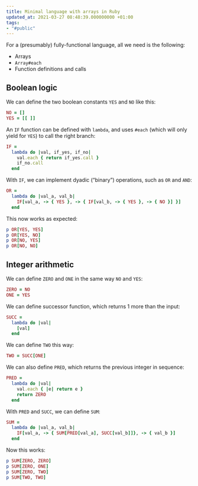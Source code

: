 ```yaml
---
title: Minimal language with arrays in Ruby
updated_at: 2021-03-27 08:48:39.000000000 +01:00
tags:
- "#public"
---
```



For a (presumably) fully-functional language, all we need is the following:

* Arrays
* `Array#each`
* Function definitions and calls

## Boolean logic
We can define the two boolean constants `YES` and `NO` like this:

```ruby
NO = []
YES = [[ ]]
```

An `IF` function can be defined with `lambda`, and uses `#each` (which will only yield for `YES`) to call the right branch:

```ruby
IF =
  lambda do |val, if_yes, if_no|
    val.each { return if_yes.call }
    if_no.call
  end
```

With `IF`, we can implement dyadic (“binary”) operations, such as `OR` and `AND`:

```ruby
OR =
  lambda do |val_a, val_b|
    IF[val_a, -> { YES }, -> { IF[val_b, -> { YES }, -> { NO }] }]
  end
```

This now works as expected:

```ruby
p OR[YES, YES]
p OR[YES, NO]
p OR[NO, YES]
p OR[NO, NO]
```

## Integer arithmetic
We can define `ZERO` and `ONE` in the same way `NO` and `YES`:

```ruby
ZERO = NO
ONE = YES
```

We can define successor function, which returns 1 more than the input:

```ruby
SUCC =
  lambda do |val|
    [val]
  end
```

We can define `TWO` this way:

```ruby
TWO = SUCC[ONE]
```

We can also define `PRED`, which returns the previous integer in sequence:

```ruby
PRED =
  lambda do |val|
    val.each { |e| return e }
    return ZERO
  end
```

With `PRED` and `SUCC`, we can define `SUM`:

```ruby
SUM =
  lambda do |val_a, val_b|
    IF[val_a, -> { SUM[PRED[val_a], SUCC[val_b]]}, -> { val_b }]
  end
```

Now this works:

```ruby
p SUM[ZERO, ZERO]
p SUM[ZERO, ONE]
p SUM[ZERO, TWO]
p SUM[TWO, TWO]
```